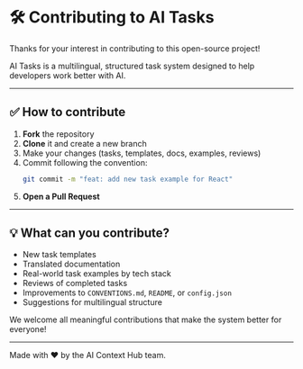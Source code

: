 # 🛠 Contributing to AI Tasks

Thanks for your interest in contributing to this open-source project!

AI Tasks is a multilingual, structured task system designed to help developers work better with AI.

---

## ✅ How to contribute

1. **Fork** the repository
2. **Clone** it and create a new branch
3. Make your changes (tasks, templates, docs, examples, reviews)
4. Commit following the convention:
   ```bash
   git commit -m "feat: add new task example for React"
   ```
5. **Open a Pull Request**

---

## 💡 What can you contribute?

- New task templates
- Translated documentation
- Real-world task examples by tech stack
- Reviews of completed tasks
- Improvements to `CONVENTIONS.md`, `README`, or `config.json`
- Suggestions for multilingual structure

We welcome all meaningful contributions that make the system better for everyone!

---

Made with ❤️ by the AI Context Hub team.
